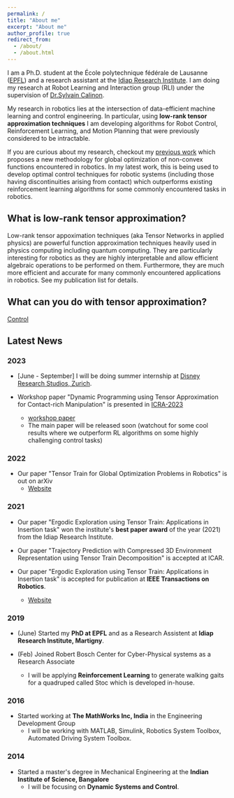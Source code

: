 ```yaml
---
permalink: /
title: "About me"
excerpt: "About me"
author_profile: true
redirect_from: 
  - /about/
  - /about.html
---
```

I am a Ph.D. student at the École polytechnique fédérale de Lausanne ([EPFL](https://www.epfl.ch/en/)) and a research assistant at the [Idiap Research Institute](https://www.idiap.ch/en). I am doing my research at Robot Learning and Interaction group (RLI) under the supervision of [Dr.Sylvain Calinon](https://calinon.ch/).  


My research in robotics lies at the intersection of data-efficient machine learning and control engineering. In particular, using **low-rank tensor approximation techniques** I am developing algorithms for Robot Control, Reinforcement Learning, and Motion Planning that were previously considered to be intractable. 

If you are curious about my research, checkout my [previous work]((https://sites.google.com/view/ttgo/home)) which proposes a new methodology for global optimization of non-convex functions encountered in robotics. In my latest work, this is being used to develop optimal control techniques for robotic systems (including those having discontinuities arising from contact) which outperforms existing reinforcement learning algorithms for some commonly encountered tasks in robotics. 

## What is low-rank tensor approximation?
Low-rank tensor appoximation techniques (aka Tensor Networks in applied physics) are powerful function approximation techniques heavily used in physics computing including quantum computing. They are particularly interesting for robotics as they are highly interpretable and  allow efficient algebraic operations to be performed on them. Furthermore, they are much more efficient and accurate for many commonly encountered applications in robotics. See my publication list for details.  

## What can you do with tensor approximation?
[Control](../images/cartpole.gif)

 
## Latest News
### 2023
- [June - September] I will be doing summer internship at [Disney Research Studios, Zurich](https://studios.disneyresearch.com/). 

- Workshop paper "Dynamic Programming using Tensor Approximation for Contact-rich Manipulation" is presented in [ICRA-2023](https://sites.google.com/view/icra2023embracingcontacts/home?pli=1) 
  - [workshop paper](https://openreview.net/pdf?id=nhiMzuaPoP)
  - The main paper will be released soon (watchout for some cool results where we outperform RL algorithms on some highly challenging control tasks)


### 2022
- Our paper "Tensor Train for Global Optimization Problems in Robotics" is out on arXiv 
  - [Website](https://sites.google.com/view/ttgo/home)

### 2021
- Our paper "Ergodic Exploration using Tensor Train: Applications in Insertion task" won the institute's  **best paper award** of the year (2021) from the Idiap Research Institute.

- Our paper "Trajectory Prediction with Compressed 3D Environment Representation using Tensor Train Decomposition" is accepted at ICAR. 

- Our paper "Ergodic Exploration using Tensor Train: Applications in Insertion task" is accepted for publication at **IEEE Transactions on Robotics**.
  - [Website](https://sites.google.com/view/ergodic-exploration/)

### 2019
- (June) Started my **PhD at EPFL** and as a Research Assistent at **Idiap Research Institute, Martigny**.

- (Feb) Joined Robert Bosch Center for Cyber-Physical systems as a Research Associate
  - I will be applying **Reinforcement Learning** to generate walking gaits for a quadruped called Stoc which is developed in-house.

### 2016
- Started working at **The MathWorks Inc, India** in the Engineering Development Group
  - I will be working with MATLAB, Simulink, Robotics System Toolbox, Automated Driving System Toolbox.

### 2014
- Started a master's degree in Mechanical Engineering at the **Indian Institute of Science, Bangalore**
  - I will be focusing on **Dynamic Systems and Control**.
